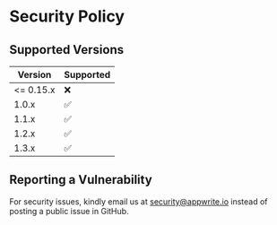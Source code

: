 # Security Policy

## Supported Versions

| Version   | Supported          |
| --------- | ------------------ |
| <= 0.15.x | :x:                |
| 1.0.x     | :white_check_mark: |
| 1.1.x     | :white_check_mark: |
| 1.2.x     | :white_check_mark: |
| 1.3.x     | :white_check_mark: |

## Reporting a Vulnerability

For security issues, kindly email us at security@appwrite.io instead of posting a public issue in GitHub.
